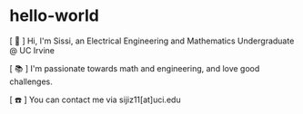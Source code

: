 # hello-world
[ 👋 ] Hi, I'm Sissi, an Electrical Engineering and Mathematics Undergraduate @ UC Irvine

[ 📚 ] I'm passionate towards math and engineering, and love good challenges. 

[ ☎️ ] You can contact me via sijiz11[at]uci.edu
